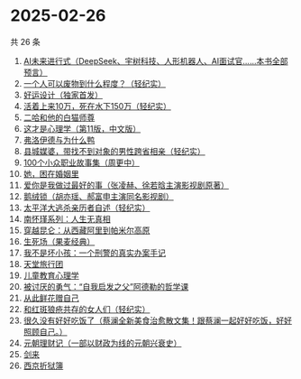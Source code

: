 # 2025-02-26

共 26 条

<!-- BEGIN WEREAD -->
<!-- 最后更新时间 2025-02-26 14:16:35 +0800 -->
1. [AI未来进行式（DeepSeek、宇树科技、人形机器人、AI面试官……本书全部预言）](https://weread.qq.com/web/bookDetail/0bc32b20813ab6d9fg0114c1)
1. [一个人可以废物到什么程度？（轻纪实）](https://weread.qq.com/web/bookDetail/783324e0813ab9b06g018543)
1. [好运设计（独家首发）](https://weread.qq.com/web/bookDetail/6ef32e40813ab8e9bg014638)
1. [活着上来10万，死在水下150万（轻纪实）](https://weread.qq.com/web/bookDetail/bba32680813ab9ae3g010241)
1. [二哈和他的白猫师尊](https://weread.qq.com/web/bookDetail/c1732d00813ab9af3g0196d0)
1. [这才是心理学（第11版，中文版）](https://weread.qq.com/web/bookDetail/be232300813ab6c03g015645)
1. [弗洛伊德与为什么鸭](https://weread.qq.com/web/bookDetail/c8c32310813ab8250g018eec)
1. [县城媒婆，带找不到对象的男性跨省相亲（轻纪实）](https://weread.qq.com/web/bookDetail/ce532d70813ab9af4g014af3)
1. [100个小众职业故事集（周更中）](https://weread.qq.com/web/bookDetail/6d832b40813ab9a86g01102d)
1. [她，困在婚姻里](https://weread.qq.com/web/bookDetail/a4032760813ab9acbg019c58)
1. [爱你是我做过最好的事（张凌赫、徐若晗主演影视剧原著）](https://weread.qq.com/web/bookDetail/bc8321105e217abc8d72cf1)
1. [鹅绒锁（胡亦瑶、郝富申主演同名影视剧）](https://weread.qq.com/web/bookDetail/a7032a90729c8587a70b1d5)
1. [太平洋大逃杀亲历者自述（轻纪实）](https://weread.qq.com/web/bookDetail/ddf32850813ab9b05g019502)
1. [南怀瑾系列：人生无真相](https://weread.qq.com/web/bookDetail/06e32560813ab7295g0190c2)
1. [穿越昆仑：从西藏阿里到帕米尔高原](https://weread.qq.com/web/bookDetail/b4732fa0813ab98ddg017a36)
1. [生死场（果麦经典）](https://weread.qq.com/web/bookDetail/c8b32d1071913d8dc8b9a89)
1. [我不是坏小孩：一个刑警的真实办案手记](https://weread.qq.com/web/bookDetail/d2832000813ab974cg011e42)
1. [天堂旅行团](https://weread.qq.com/web/bookDetail/1cc32510726d716d1cc2484)
1. [儿童教育心理学](https://weread.qq.com/web/bookDetail/20532900813ab99fdg010a78)
1. [被讨厌的勇气：“自我启发之父”阿德勒的哲学课](https://weread.qq.com/web/bookDetail/8b9329607186dc198b9bdab)
1. [从此鲜花赠自己](https://weread.qq.com/web/bookDetail/04332240813ab9a8bg011a38)
1. [和红斑狼疮共存的女人们（轻纪实）](https://weread.qq.com/web/bookDetail/65932040813ab9ae1g019d4e)
1. [很久没有好好吃饭了（蔡澜全新美食治愈散文集！跟蔡澜一起好好吃饭，好好照顾自己。）](https://weread.qq.com/web/bookDetail/741329d0813ab9aacg0102d2)
1. [元朝理财记（一部以财政为线的元朝兴衰史）](https://weread.qq.com/web/bookDetail/93432de0813ab9aacg011ef7)
1. [剑来](https://weread.qq.com/web/bookDetail/8e5326b07153adcf8e53d42)
1. [西京折狱簿](https://weread.qq.com/web/bookDetail/f4a32c50813ab99ecg013294)
<!-- END WEREAD -->